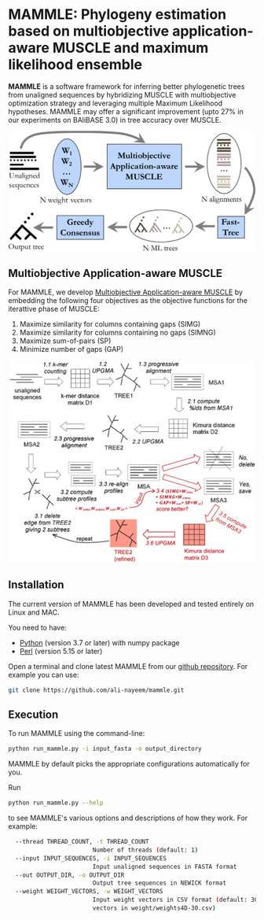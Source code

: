 # MAMMLE: Phylogeny estimation based on multiobjective application-aware MUSCLE and maximum likelihood ensemble
**MAMMLE** is a software framework for inferring better phylogenetic trees from unaligned sequences by hybridizing MUSCLE with multiobjective optimization strategy and leveraging multiple Maximum Likelihood hypotheses. MAMMLE may offer a significant improvement (upto 27% in our experiments on BAliBASE 3.0) in tree accuracy over MUSCLE.

![alt tag](https://github.com/ali-nayeem/mammle/blob/macos/diagram/workflow.png)


## Multiobjective Application-aware MUSCLE
For MAMMLE, we develop [Multiobjective Application-aware MUSCLE](https://github.com/ali-nayeem/muscle_extesion) by embedding the following four objectives as the objective functions for the iterattive phase of MUSCLE:
1. Maximize similarity for columns containing gaps (SIMG)
2. Maximize similarity for columns containing no gaps (SIMNG)
3. Maximize sum-of-pairs (SP)
4. Minimize number of gaps (GAP)

![alt tag](https://github.com/ali-nayeem/mammle/blob/macos/diagram/ma-muscle.png)


## Installation 
The current version of MAMMLE has been developed and tested entirely on Linux and MAC. 

You need to have:

- [Python](https://www.python.org) (version 3.7 or later) with numpy package
- [Perl](https://www.perl.org/get.html) (version 5.15 or later)

Open a terminal and clone latest MAMMLE from our [github repository](https://github.com/ali-nayeem/mammle). For example you can use: 

```bash
git clone https://github.com/ali-nayeem/mammle.git
```   
## Execution

To run MAMMLE using the command-line:

```bash
python run_mammle.py -i input_fasta -o output_directory
```

MAMMLE by default picks the appropriate configurations automatically for you. 

Run

```bash
python run_mammle.py --help
``` 

to see MAMMLE's various options and descriptions of how they work. For example:

```bash
  --thread THREAD_COUNT, -t THREAD_COUNT
                        Number of threads (default: 1)
  --input INPUT_SEQUENCES, -i INPUT_SEQUENCES
                        Input unaligned sequences in FASTA format
  --out OUTPUT_DIR, -o OUTPUT_DIR
                        Output tree sequences in NEWICK format
  --weight WEIGHT_VECTORS, -w WEIGHT_VECTORS
                        Input weight vectors in CSV format (default: 30 weight
                        vectors in weight/weights4D-30.csv)
``` 

